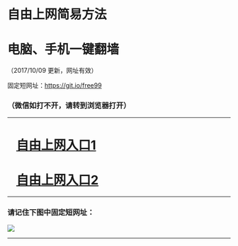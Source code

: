 ﻿# 自由上网简易方法

# 电脑、手机一键翻墙

（2017/10/09 更新，网址有效）

固定短网址：https://git.io/free99

### （微信如打不开，请转到浏览器打开）


***





# &nbsp;&nbsp; <a href="http://ft2123320392.fwq-tz-1001.info/fwqtz01.html?t=10090019298 " target="_blank">自由上网入口1</a>
# &nbsp;&nbsp; <a href="http://ft1472118654.fwq-tz-1002.info/fwqtz02.html?t=10090016315 " target="_blank">自由上网入口2</a>
***

### 请记住下图中固定短网址：

<img src="https://s3-us-west-2.amazonaws.com/fwq-1001/yjfq-20170905okok.png" /> 


***

